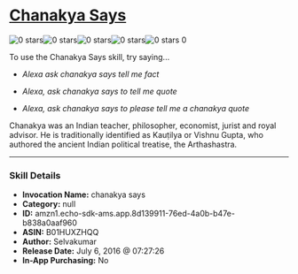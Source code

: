 # [Chanakya Says](http://alexa.amazon.com/#skills/amzn1.echo-sdk-ams.app.8d139911-76ed-4a0b-b47e-b838a0aaf960)
![0 stars](../../images/ic_star_border_black_18dp_1x.png)![0 stars](../../images/ic_star_border_black_18dp_1x.png)![0 stars](../../images/ic_star_border_black_18dp_1x.png)![0 stars](../../images/ic_star_border_black_18dp_1x.png)![0 stars](../../images/ic_star_border_black_18dp_1x.png) 0

To use the Chanakya Says skill, try saying...

* *Alexa ask chanakya says tell me  fact*

* *Alexa, ask chanakya says to tell me quote*

* *Alexa, ask chanakya says to please tell me a chanakya quote*

Chanakya was an Indian teacher, philosopher, economist, jurist and royal advisor. He is traditionally identified as Kauṭilya or Vishnu Gupta, who authored the ancient Indian political treatise, the Arthashastra.

***

### Skill Details

* **Invocation Name:** chanakya says
* **Category:** null
* **ID:** amzn1.echo-sdk-ams.app.8d139911-76ed-4a0b-b47e-b838a0aaf960
* **ASIN:** B01HUXZHQQ
* **Author:** Selvakumar
* **Release Date:** July 6, 2016 @ 07:27:26
* **In-App Purchasing:** No
